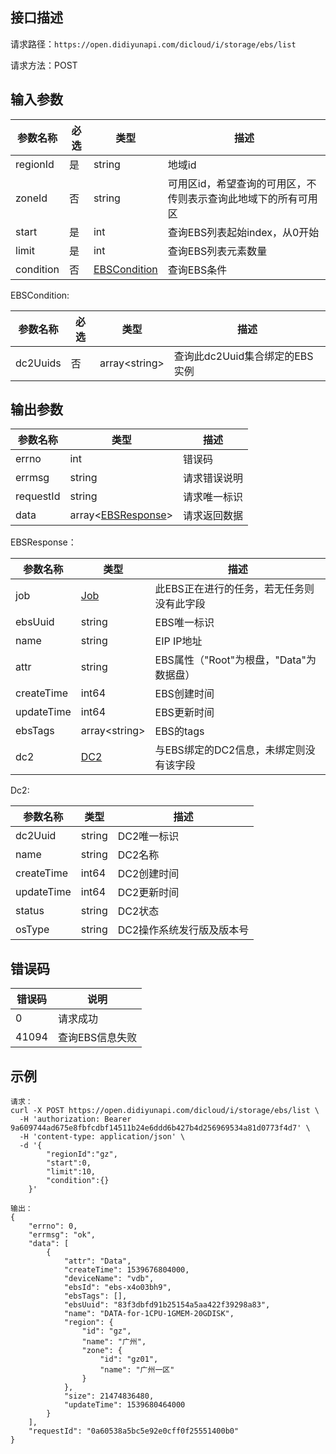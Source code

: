 ## 接口描述
请求路径：`https://open.didiyunapi.com/dicloud/i/storage/ebs/list`

请求方法：POST
## 输入参数
|参数名称 | 必选 | 类型 | 描述|
|--------|-----|-----|-----|
| regionId | 是 | string | 地域id |
| zoneId | 否 | string | 可用区id，希望查询的可用区，不传则表示查询此地域下的所有可用区 |
| start     | 是 | int      |查询EBS列表起始index，从0开始 |
| limit     | 是 | int      |查询EBS列表元素数量         |
| condition | 否 | [EBSCondition](#EBSCondition) | 查询EBS条件 |

<span id="EBSCondition"></span>
EBSCondition:

|参数名称 | 必选 | 类型 | 描述|
|--------|-----|-----|-----|
| dc2Uuids | 否  | array&lt;string&gt; | 查询此dc2Uuid集合绑定的EBS实例 |

## 输出参数
|参数名称  | 类型 | 描述|
|--------|-----|-----|
|errno | int  |错误码 |
|errmsg|string|请求错误说明	|
|requestId |string|请求唯一标识 |
|data | array<[EBSResponse](#EbsResponse)>| 请求返回数据| 

<span id="EbsResponse"></span>
EBSResponse：

|参数名称  | 类型 | 描述|
|--------|-----|-----|
|job | [Job](/static/docs-content/products/通用响应结构.md#Job) | 此EBS正在进行的任务，若无任务则没有此字段 |
|ebsUuid  | string  |EBS唯一标识   |
|name	   | string  |EIP IP地址   |
|attr | string | EBS属性（"Root"为根盘，"Data"为数据盘） |
|createTime     | int64  |EBS创建时间  |
|updateTime      | int64  |EBS更新时间       |
|ebsTags  | array&lt;string&gt;    |EBS的tags     |
|dc2	  | [DC2](#Dc23)   | 与EBS绑定的DC2信息，未绑定则没有该字段 |

<span id="Dc23"></span>
Dc2:

|参数名称  | 类型 | 描述|
|--------|-----|-----|
| dc2Uuid  | string  |DC2唯一标识   |
| name   | string  |DC2名称     |
| createTime     | int64  |DC2创建时间    |
| updateTime      | int64  |DC2更新时间       |
| status   | string  |DC2状态     |
| osType  | string  |DC2操作系统发行版及版本号   |


## 错误码
|错误码 | 说明    |
|------|--------|
| 0    | 请求成功  |
|41094 | 查询EBS信息失败 |

## 示例

```
请求：
curl -X POST https://open.didiyunapi.com/dicloud/i/storage/ebs/list \
  -H 'authorization: Bearer 9a609744ad675e8fbfcdbf14511b24e6ddd6b427b4d256969534a81d0773f4d7' \
  -H 'content-type: application/json' \
  -d '{
		"regionId":"gz",
		"start":0,
		"limit":10,
		"condition":{}
	}'

输出：
{
	"errno": 0,
	"errmsg": "ok",
	"data": [
		{
			"attr": "Data",
			"createTime": 1539676804000,
			"deviceName": "vdb",
			"ebsId": "ebs-x4o03bh9",
			"ebsTags": [],
			"ebsUuid": "83f3dbfd91b25154a5aa422f39298a83",
			"name": "DATA-for-1CPU-1GMEM-20GDISK",
			"region": {
				"id": "gz",
				"name": "广州",
				"zone": {
					"id": "gz01",
					"name": "广州一区"
				}
			},
			"size": 21474836480,
			"updateTime": 1539680464000
		}
	],
	"requestId": "0a60538a5bc5e92e0cff0f25551400b0"
}
```